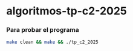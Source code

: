 # algoritmos-tp-c2-2025

### Para probar el programa
```bash
make clean && make && ./tp_c2_2025
```
